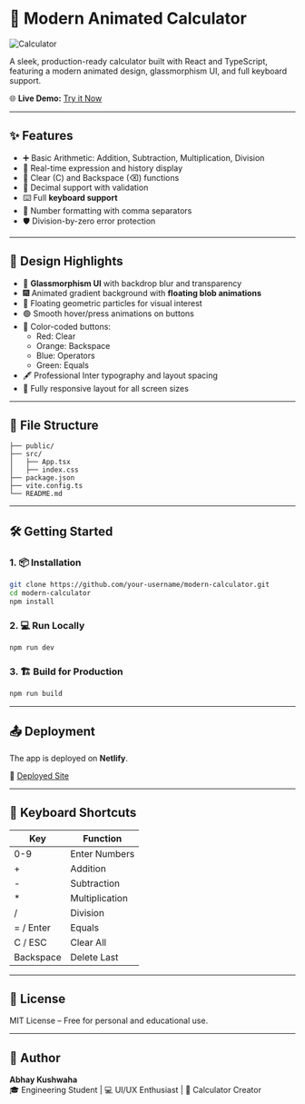 
# 🧮 Modern Animated Calculator

![Calculator](https://jolly-figolla-d8500d.netlify.app/cover.png)

A sleek, production-ready calculator built with React and TypeScript, featuring a modern animated design, glassmorphism UI, and full keyboard support.

🌐 **Live Demo:** [Try it Now](https://jolly-figolla-d8500d.netlify.app)

---

## ✨ Features

- ➕ Basic Arithmetic: Addition, Subtraction, Multiplication, Division
- 🧠 Real-time expression and history display
- 🧹 Clear (C) and Backspace (⌫) functions
- 💠 Decimal support with validation
- ⌨️ Full **keyboard support**
- 🔢 Number formatting with comma separators
- 🛡️ Division-by-zero error protection

---

## 🎨 Design Highlights

- 🌈 **Glassmorphism UI** with backdrop blur and transparency
- 🎆 Animated gradient background with **floating blob animations**
- 🔷 Floating geometric particles for visual interest
- 🟢 Smooth hover/press animations on buttons
- 🔴 Color-coded buttons:
  - Red: Clear
  - Orange: Backspace
  - Blue: Operators
  - Green: Equals
- 🖋️ Professional Inter typography and layout spacing
- 📱 Fully responsive layout for all screen sizes

---

## 📁 File Structure

```
├── public/
├── src/
│   ├── App.tsx
│   ├── index.css
├── package.json
├── vite.config.ts
└── README.md
```

---

## 🛠️ Getting Started

### 1. 📦 Installation

```bash
git clone https://github.com/your-username/modern-calculator.git
cd modern-calculator
npm install
```

### 2. 💻 Run Locally

```bash
npm run dev
```

### 3. 🏗️ Build for Production

```bash
npm run build
```

---

## 📤 Deployment

The app is deployed on **Netlify**.

🔗 [Deployed Site](https://jolly-figolla-d8500d.netlify.app)

---

## 🧠 Keyboard Shortcuts

| Key | Function       |
|-----|----------------|
| 0-9 | Enter Numbers  |
| +   | Addition       |
| -   | Subtraction    |
| *   | Multiplication |
| /   | Division       |
| = / Enter | Equals   |
| C / ESC | Clear All  |
| Backspace | Delete Last |

---

## 📃 License

MIT License – Free for personal and educational use.

---

## 👤 Author

**Abhay Kushwaha**  
🎓 Engineering Student | 💻 UI/UX Enthusiast | 📐 Calculator Creator
